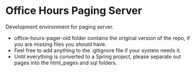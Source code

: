 # Office Hours Paging Server

Development environment for paging server.

+ office-hours-pager-old folder contains the original version of the repo, if you are missing files you should have.
+ Feel free to add anything to the .gitignore file if your system needs it.
+ Until everything is converted to a Spring project, please separate out pages into the html_pages and sql folders.
